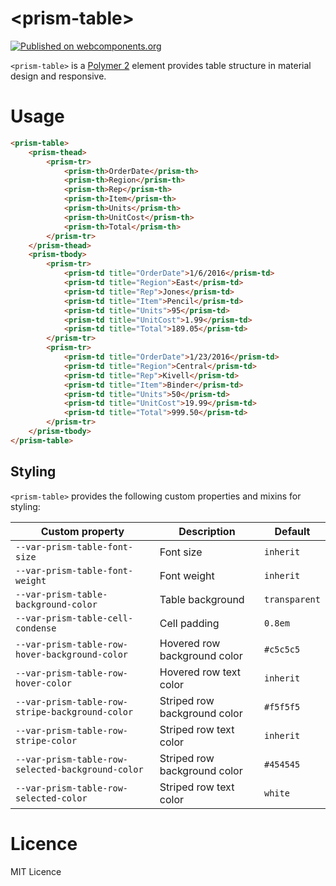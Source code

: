# \<prism-table\>

[![Published on webcomponents.org](https://img.shields.io/badge/webcomponents.org-published-blue.svg)](https://www.webcomponents.org/element/owner/my-element)

`<prism-table>` is a [Polymer 2](http://polymer-project.org/) element provides table structure in material design and responsive.

# Usage

```html
<prism-table>
    <prism-thead>
        <prism-tr>
            <prism-th>OrderDate</prism-th>
            <prism-th>Region</prism-th>
            <prism-th>Rep</prism-th>
            <prism-th>Item</prism-th>
            <prism-th>Units</prism-th>
            <prism-th>UnitCost</prism-th>
            <prism-th>Total</prism-th>
        </prism-tr>
    </prism-thead>
    <prism-tbody>
        <prism-tr>
            <prism-td title="OrderDate">1/6/2016</prism-td>
            <prism-td title="Region">East</prism-td>
            <prism-td title="Rep">Jones</prism-td>
            <prism-td title="Item">Pencil</prism-td>
            <prism-td title="Units">95</prism-td>
            <prism-td title="UnitCost">1.99</prism-td>
            <prism-td title="Total">189.05</prism-td>
        </prism-tr>
        <prism-tr>
            <prism-td title="OrderDate">1/23/2016</prism-td>
            <prism-td title="Region">Central</prism-td>
            <prism-td title="Rep">Kivell</prism-td>
            <prism-td title="Item">Binder</prism-td>
            <prism-td title="Units">50</prism-td>
            <prism-td title="UnitCost">19.99</prism-td>
            <prism-td title="Total">999.50</prism-td>
        </prism-tr>
    </prism-tbody>
</prism-table>
```

## Styling

`<prism-table>` provides the following custom properties and mixins for styling:

Custom property | Description | Default
----------------|-------------|----------
`--var-prism-table-font-size` | Font size | `inherit`
`--var-prism-table-font-weight` | Font weight | `inherit`
`--var-prism-table-background-color` | Table background | `transparent`
`--var-prism-table-cell-condense` | Cell padding | `0.8em`
`--var-prism-table-row-hover-background-color` | Hovered row background color | `#c5c5c5`
`--var-prism-table-row-hover-color` | Hovered row text color | `inherit`
`--var-prism-table-row-stripe-background-color` | Striped row background color | `#f5f5f5`
`--var-prism-table-row-stripe-color` | Striped row text color | `inherit`
`--var-prism-table-row-selected-background-color` | Striped row background color | `#454545`
`--var-prism-table-row-selected-color` | Striped row text color | `white`

# Licence

MIT Licence